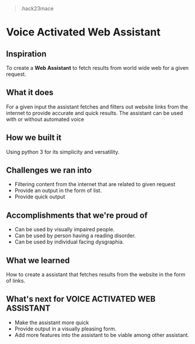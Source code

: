> .hack23mace

# Voice Activated Web Assistant 

## Inspiration
To create a **Web Assistant** to fetch results from world wide web for a given request.

## What it does
For a given input the assistant fetches and filters out website links from the internet to provide accurate and quick results.
The assistant can be used with or without automated voice

## How we built it
Using python 3 for its simplicity and versatility.

## Challenges we ran into
- Filtering content from the internet that are related to given request
- Provide an output in the form of list.
- Provide quick output

## Accomplishments that we're proud of
- Can be used by visually impaired people.
-  Can be used by person having a reading disorder.
- Can be used by individual facing dysgraphia.

## What we learned
How to create a assistant that fetches results from the website in the form of links. 

## What's next for VOICE ACTIVATED WEB ASSISTANT
- Make the assistant more quick
- Provide output in a visually pleasing form.
- Add more features into the assistant to be viable among other assistant.
